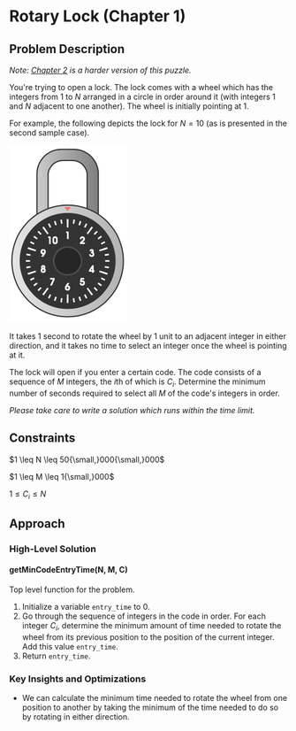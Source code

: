 # Rotary Lock (Chapter 1)

## Problem Description

*Note: [Chapter 2](../../Level%202/Director%20of%20Photography%202/) is a harder version of this puzzle.*

You're trying to open a lock. The lock comes with a wheel which has the integers from $1$ to $N$ arranged in a circle in order around it (with integers $1$ and $N$ adjacent to one another). The wheel is initially pointing at $1$.

For example, the following depicts the lock for $N = 10$ (as is presented in the second sample case).

![Lock Image](images/Lock%20Image.png)

It takes $1$ second to rotate the wheel by $1$ unit to an adjacent integer in either direction, and it takes no time to select an integer once the wheel is pointing at it.

The lock will open if you enter a certain code. The code consists of a sequence of $M$ integers, the $i\text{th}$ of which is $C_i$. Determine the minimum number of seconds required to select all $M$ of the code's integers in order.

*Please take care to write a solution which runs within the time limit.*

## Constraints

$1 \leq N \leq 50{\small,}000{\small,}000$

$1 \leq M \leq 1{\small,}000$

$1 \leq C_i \leq N$

## Approach

### High-Level Solution

#### getMinCodeEntryTime(N, M, C)

Top level function for the problem.

1. Initialize a variable ```entry_time``` to $0$.
2. Go through the sequence of integers in the code in order. For each integer $C_i$, determine the minimum amount of time needed to rotate the wheel from its previous position to the position of the current integer. Add this value ```entry_time```.
3. Return ```entry_time```.

### Key Insights and Optimizations

- We can calculate the minimum time needed to rotate the wheel from one position to another by taking the minimum of the time needed to do so by rotating in either direction.